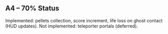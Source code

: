 
## A4 – 70% Status
Implemented: pellets collection, score increment, life loss on ghost contact (HUD updates).
Not implemented: teleporter portals (deferred).
